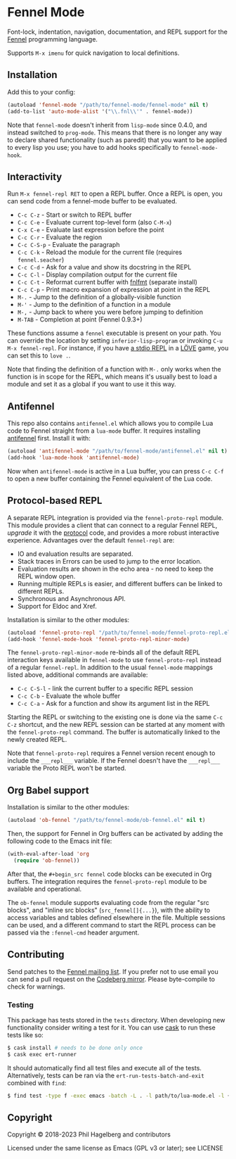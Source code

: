 # Fennel Mode

Font-lock, indentation, navigation, documentation, and REPL support for the
[Fennel](https://fennel-lang.org) programming language.

Supports `M-x imenu` for quick navigation to local definitions.

## Installation

Add this to your config:

```lisp
(autoload 'fennel-mode "/path/to/fennel-mode/fennel-mode" nil t)
(add-to-list 'auto-mode-alist '("\\.fnl\\'" . fennel-mode))
```

Note that `fennel-mode` doesn't inherit from `lisp-mode` since 0.4.0, and
instead switched to `prog-mode`.  This means that there is no longer any way to
declare shared functionality (such as paredit) that you want to be applied to every
lisp you use; you have to add hooks specifically to `fennel-mode-hook`.

## Interactivity

Run `M-x fennel-repl RET` to open a REPL buffer.  Once a REPL is open,
you can send code from a fennel-mode buffer to be evaluated.

* `C-c C-z`   - Start or switch to REPL buffer
* `C-c C-e`   - Evaluate current top-level form (also `C-M-x`)
* `C-x C-e`   - Evaluate last expression before the point
* `C-c C-r`   - Evaluate the region
* `C-c C-S-p` - Evaluate the paragraph
* `C-c C-k`   - Reload the module for the current file (requires `fennel.seacher`)
* `C-c C-d`   - Ask for a value and show its docstring in the REPL
* `C-c C-l`   - Display compilation output for the current file
* `C-c C-t`   - Reformat current buffer with [fnlfmt][1] (separate install)
* `C-c C-p`   - Print macro expansion of expression at point in the REPL
* `M-.`       - Jump to the definition of a globally-visible function
* `M-'`       - Jump to the definition of a function in a module
* `M-,`       - Jump back to where you were before jumping to definition
* `M-TAB`     - Completion at point (Fennel 0.9.3+)

These functions assume a `fennel` executable is present on your
path.  You can override the location by setting `inferior-lisp-program`
or invoking `C-u M-x fennel-repl`.  For instance, if you have [a stdio
REPL][2] in a [LÖVE][3] game, you can set this to `love .`.

Note that finding the definition of a function with `M-.` only works when the
function is in scope for the REPL, which means it's usually best to
load a module and set it as a global if you want to use it this way.

## Antifennel

This repo also contains `antifennel.el` which allows you to compile
Lua code to Fennel straight from a `lua-mode` buffer.  It requires
installing [antifennel][6] first.  Install it with:

```lisp
(autoload 'antifennel-mode "/path/to/fennel-mode/antifennel.el" nil t)
(add-hook 'lua-mode-hook 'antifennel-mode)
```

Now when `antifennel-mode` is active in a Lua buffer, you can press
`C-c C-f` to open a new buffer containing the Fennel equivalent of the
Lua code.

## Protocol-based REPL

A separate REPL integration is provided via the `fennel-proto-repl`
module.  This module provides a client that can connect to a regular
Fennel REPL, *upgrade* it with the [protocol][7] code, and provides a
more robust interactive experience.  Advantages over the default
`fennel-repl` are:

* IO and evaluation results are separated.
* Stack traces in Errors can be used to jump to the error location.
* Evaluation results are shown in the echo area - no need to keep the
  REPL window open.
* Running multiple REPLs is easier, and different buffers can be
  linked to different REPLs.
* Synchronous and Asynchronous API.
* Support for Eldoc and Xref.

Installation is similar to the other modules:

```lisp
(autoload 'fennel-proto-repl "/path/to/fennel-mode/fennel-proto-repl.el" nil t)
(add-hook 'fennel-mode-hook 'fennel-proto-repl-minor-mode)
```

The `fennel-proto-repl-minor-mode` re-binds all of the default REPL
interaction keys available in `fennel-mode` to use `fennel-proto-repl`
instead of a regular `fennel-repl`.  In addition to the usual
`fennel-mode` mappings listed above, additional commands are
available:

* `C-c C-S-l` - link the current buffer to a specific REPL session
* `C-c C-b`   - Evaluate the whole buffer
* `C-c C-a`   - Ask for a function and show its argument list in the REPL

Starting the REPL or switching to the existing one is done via the
same `C-c C-z` shortcut, and the new REPL session can be started at
any moment with the `fennel-proto-repl` command.  The buffer is
automatically linked to the newly created REPL.

Note that `fennel-proto-repl` requires a Fennel version recent enough
to include the `___repl___` variable.  If the Fennel doesn't have the
`___repl___` variable the Proto REPL won't be started.

## Org Babel support

Installation is similar to the other modules:

```lisp
(autoload 'ob-fennel "/path/to/fennel-mode/ob-fennel.el" nil t)
```

Then, the support for Fennel in Org buffers can be activated by adding
the following code to the Emacs init file:

```lisp
(with-eval-after-load 'org
  (require 'ob-fennel))
```

After that, the `#+begin_src fennel` code blocks can be executed in
Org buffers.  The integration requires the `fennel-proto-repl` module
to be available and operational.

The `ob-fennel` module supports evaluating code from the regular "src
blocks", and "inline src blocks" (`src_fennel[]{...}`), with the
ability to access variables and tables defined elsewhere in the file.
Multiple sessions can be used, and a different command to start the
REPL process can be passed via the `:fennel-cmd` header argument.

## Contributing

Send patches to the [Fennel mailing list][4]. If you prefer not to
use email you can send a pull request on the [Codeberg mirror][5].
Please byte-compile to check for warnings.

### Testing

This package has tests stored in the `tests` directory.  When
developing new functionality consider writing a test for it.  You can
use [cask][8] to run these tests like so:

```sh
$ cask install # needs to be done only once
$ cask exec ert-runner
```

It should automatically find all test files and execute all of the
tests.  Alternatively, tests can be ran via the
`ert-run-tests-batch-and-exit` combined with `find`:

```sh
$ find test -type f -exec emacs -batch -L . -l path/to/lua-mode.el -l {} -f ert-run-tests-batch-and-exit \;
```

## Copyright

Copyright © 2018-2023 Phil Hagelberg and contributors

Licensed under the same license as Emacs (GPL v3 or later); see LICENSE

[1]: https://git.sr.ht/~technomancy/fnlfmt
[2]: https://gitlab.com/alexjgriffith/min-love2d-fennel/blob/master/lib/stdio.fnl
[3]: https://love2d.org
[4]: https://lists.sr.ht/%7Etechnomancy/fennel
[5]: https://codeberg.org/technomancy/fennel-mode
[6]: https://git.sr.ht/~technomancy/antifennel
[7]: https://gitlab.com/andreyorst/fennel-proto-repl-protocol
[8]: https://github.com/cask/cask
